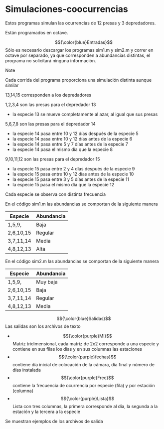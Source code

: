# Simulaciones-coocurrencias

Estos programas simulan las ocurrencias de 12 presas y 3 depredadores.

Están programados en octave.

$${\color{blue}Entradas}$$
Sólo es necesario descargar los programas sim1.m y sim2.m y correr en octave por separado, ya que corresponden a abundancias distintas, el programa no solicitará ninguna información.

> [!NOTE]
> Cada corrida del programa proporciona una simulación distinta aunque similar

13,14,15 corresponden a los depredadores

1,2,3,4 son las presas para el depredador 13
- la especie 13 se mueve completamente al azar, al igual que sus presas

5,6,7,8 son las presas para el depredador 14
- la especie 14 pasa entre 10 y 12 días después de la especie 5 
- la especie 14 pasa entre 10 y 12 días antes de la especie 6 
- la especie 14 pasa entre 5 y 7 días antes de la especie 7 
- la especie 14 pasa el mismo día que la especie 8

9,10,11,12 son las presas para el depredador 15
- la especie 15 pasa entre 2 y 4 días después de la especie 9
- la especie 15 pasa entre 10 y 12 días antes de la especie 10
- la especie 15 pasa entre 3 y 5 días antes de la especie 11
- la especie 15 pasa el mismo día que la especie 12

Cada especie se observa con distinta frecuencia

En el código sim1.m las abundancias se comportan de la siguiente manera

|    Especie    |  Abundancia   |
| --------------| ------------- |
| 1,5,9,  | Baja |
| 2,6,10,15  | Regular |
| 3,7,11,14  | Media|
| 4,8,12,13  | Alta |

En el código sim2.m las abundancias se comportan de la siguiente manera

|    Especie    |  Abundancia   |
| --------------| ------------- |
| 1,5,9,  | Muy baja |
| 2,6,10,15  | Baja |
| 3,7,11,14  | Regular|
| 4,8,12,13  | Media |


$${\color{blue}Salidas}$$
Las salidas son los archivos de texto

- $${\color{purple}MI}$$ Matriz tridimensional, cada matriz de 2x2 corresponde a una especie y contiene en sus filas los días y en sus columnas las estaciones 
- $${\color{purple}fechas}$$ contiene día inicial de colocación de la cámara, día final y número de días instalada
- $${\color{purple}Frec}$$ contiene la frecuencia de ocurrencia por especie (fila) y por estación (columna)
- $${\color{purple}Lista}$$ Lista con tres columnas, la primera corresponde al día, la segunda a la estación y la tercera a la especie


Se muestran ejemplos de los archivos de salida

